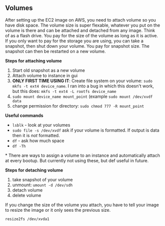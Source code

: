 ## Volumes

After setting up the EC2 image on AWS, you need to attach volume so you have disk space.  The volume size is super flexable, whatever you put on the volume is there and can be attached and detached from any image. Think of as a flash drive.  You pay for the size of the volume as long as it is active. If you only want to pay for the storage you are using, you can take a snapshot, then shut down your volume. You pay for snapshot size. The snapshot can then be restarted on a new volume.

**Steps for attaching volume**

1. Start old snapshot as a new volume
1. Attach volume to instance in gui
2. **ONLY FIRST TIME USING IT**: Create file system on your volume: `sudo mkfs -t ext4 device_name`.  I ran into a bug in which this doesn't work, but this does: `mkfs -t ext4 -L rootfs device_name`
3. `sudo mount device_name mount_point` (example `sudo mount /dev/xvdf data`
4. change permission for directory: `sudo chmod 777 -R mount_point`

**Useful commands**
- `lsblk` - look at your volumes
- `sudo file -s /dev/xvdf` ask if your volume is formatted. If output is data then it is *not* formatted.
- `df` - ask how much space
- `df -Th` 

\* There are ways to assign a volume to an instance and automatically attach at every bootup. But currently not using these, but def useful in future.

**Steps for detaching volume**

1. take snapshot of your volume
2. unmount: `umount -d /dev/sdh`
3. detach volume
4. delete volume

If you change the size of the volume you attach, you have to tell your image to resize the image or it only sees the previous size.

`resize2fs /dev/xvda1`
